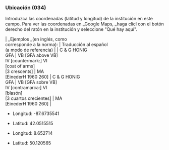 ### Ubicación (034)

Introduzca las coordenadas (latitud y longitud) de la institución en este campo. Para ver las coordenadas en _Google Maps, _haga clicl con el botón derecho del ratón en la institución y seleccione "Qué hay aquí".

| _Ejemplos _(en inglés, como   
corresponde a la norma):         | Traducción al español   
(a modo de referencia) | | C & G HONIG  
GFA | VB [GFA above VB]  
IV [countermark:] VI  
[coat of arms]  
[3 crescents] | MA  
[EinederH 1960 260] | C & G HONIG  
GFA | VB [GFA sobre VB]  
IV [contramarca:] VI  
[blasón]  
[3 cuartos crecientes] | MA  
[EinederH 1960 260] |

- Longitud: -87.6735541
- Latitud: 42.0515515

- Longitud: 8.652714
- Latitud: 50.120565
